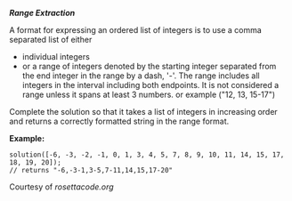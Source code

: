***Range Extraction***

A format for expressing an ordered list of integers is to use a comma separated list of either

- individual integers
- or a range of integers denoted by the starting integer separated from the end integer 
in the range by a dash, '-'. The range includes all integers in the interval including 
both endpoints. It is not considered a range unless it spans at least 3 numbers. 
or example ("12, 13, 15-17")

Complete the solution so that it takes a list of integers in increasing order and 
returns a correctly formatted string in the range format.

**Example:**
```
solution([-6, -3, -2, -1, 0, 1, 3, 4, 5, 7, 8, 9, 10, 11, 14, 15, 17, 18, 19, 20]);
// returns "-6,-3-1,3-5,7-11,14,15,17-20"
```

Courtesy of *rosettacode.org*